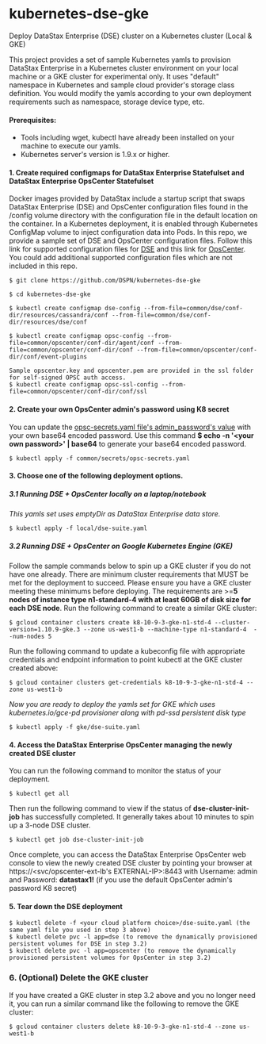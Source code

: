 # kubernetes-dse-gke
Deploy DataStax Enterprise (DSE) cluster on a Kubernetes cluster (Local & GKE)

This project provides a set of sample Kubernetes yamls to provision DataStax Enterprise in a Kubernetes cluster environment on your local machine or a GKE cluster for experimental only. It uses "default" namespace in Kubernetes and sample cloud provider's storage class definition. You would modify the yamls according to your own deployment requirements such as namespace, storage device type, etc.

#### Prerequisites:
* Tools including wget, kubectl have already been installed on your machine to execute our yamls.
* Kubernetes server's version is 1.9.x or higher. 

#### 1. Create required configmaps for DataStax Enterprise Statefulset and DataStax Enterprise OpsCenter Statefulset
Docker images provided by DataStax include a startup script that swaps DataStax Enterprise (DSE) and OpsCenter configuration files found in the /config volume directory with the configuration file in the default location on the container. In a Kubernetes deployment, it is enabled through Kubernetes ConfigMap volume to inject configuration data into Pods. 
In this repo, we provide a sample set of DSE and OpsCenter configuration files.  Follow this link for supported configuration files for [DSE](https://github.com/datastax/docker-images/blob/master/server/6.0/files/overwritable-conf-files) and this link for [OpsCenter](https://github.com/datastax/docker-images/blob/master/opscenter/6.5/files/overwritable-conf-files).  You could add additional supported configuration files which are not included in this repo. 
```
$ git clone https://github.com/DSPN/kubernetes-dse-gke

$ cd kubernetes-dse-gke

$ kubectl create configmap dse-config --from-file=common/dse/conf-dir/resources/cassandra/conf --from-file=common/dse/conf-dir/resources/dse/conf

$ kubectl create configmap opsc-config --from-file=common/opscenter/conf-dir/agent/conf --from-file=common/opscenter/conf-dir/conf --from-file=common/opscenter/conf-dir/conf/event-plugins

Sample opscenter.key and opscenter.pem are provided in the ssl folder for self-signed OPSC auth access.
$ kubectl create configmap opsc-ssl-config --from-file=common/opscenter/conf-dir/conf/ssl
```

#### 2. Create your own OpsCenter admin's password using K8 secret
You can update the [opsc-secrets.yaml file's admin_password's value](https://github.com/DSPN/kubernetes-dse-gke/blob/master/common/secrets/opsc-secrets.yaml#L7) with your own base64 encoded password. Use this command **$ echo -n '\<your own password\>' | base64** to generate your base64 encoded password.
```
$ kubectl apply -f common/secrets/opsc-secrets.yaml 
```

#### 3. Choose one of the following deployment options.

##### 3.1 Running DSE + OpsCenter locally on a laptop/notebook
*This yamls set uses emptyDir as DataStax Enterprise data store.*
```
$ kubectl apply -f local/dse-suite.yaml
```

##### 3.2 Running DSE + OpsCenter on Google Kubernetes Engine (GKE) 
Follow the sample commands below to spin up a GKE cluster if you do not have one already. There are minimum cluster requirements that MUST be met for the deployment to succeed. Please ensure you have a GKE cluster meeting these minimums before deploying. The requirements are >=**5 nodes of instance type n1-standard-4 with at least 60GB of disk size for each DSE node**.
Run the following command to create a similar GKE cluster:
```
$ gcloud container clusters create k8-10-9-3-gke-n1-std-4 --cluster-version=1.10.9-gke.3 --zone us-west1-b --machine-type n1-standard-4  --num-nodes 5
```
Run the following command to update a kubeconfig file with appropriate credentials and endpoint information to point kubectl at the GKE cluster created above:
```
$ gcloud container clusters get-credentials k8-10-9-3-gke-n1-std-4 --zone us-west1-b
```

*Now you are ready to deploy the yamls set for GKE which uses kubernetes.io/gce-pd provisioner along with pd-ssd persistent disk type*
```
$ kubectl apply -f gke/dse-suite.yaml
```

#### 4. Access the DataStax Enterprise OpsCenter managing the newly created DSE cluster

You can run the following command to monitor the status of your deployment.
```
$ kubectl get all
```
Then run the following command to view if the status of **dse-cluster-init-job** has successfully completed.  It generally takes about 10 minutes to spin up a 3-node DSE cluster.
```
$ kubectl get job dse-cluster-init-job
```
Once complete, you can access the DataStax Enterprise OpsCenter web console to view the newly created DSE cluster by pointing your browser at https://<svc/opscenter-ext-lb's EXTERNAL-IP>:8443 with Username: admin and Password: **datastax1!** (if you use the default OpsCenter admin's password K8 secret)

#### 5. Tear down the DSE deployment
```
$ kubectl delete -f <your cloud platform choice>/dse-suite.yaml (the same yaml file you used in step 3 above)
$ kubectl delete pvc -l app=dse (to remove the dynamically provisioned persistent volumes for DSE in step 3.2)
$ kubectl delete pvc -l app=opscenter (to remove the dynamically provisioned persistent volumes for OpsCenter in step 3.2)
```

### 6. (Optional) Delete the GKE cluster
If you have created a GKE cluster in step 3.2 above and you no longer need it, you can run a similar command like the following to remove the GKE cluster:
```
$ gcloud container clusters delete k8-10-9-3-gke-n1-std-4 --zone us-west1-b
```
